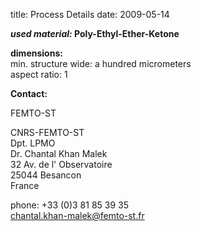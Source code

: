 title: Process Details
date: 2009-05-14 

__*used material:* Poly-Ethyl-Ether-Ketone__
	
__dimensions:__  
min. structure wide:	a hundred micrometers  
aspect ratio:	1
<!--break-->
__Contact:__

FEMTO-ST

CNRS-FEMTO-ST  
Dpt. LPMO  
Dr. Chantal Khan Malek  
32 Av. de l' Observatoire  
25044 Besancon  
France  

phone: +33 (0)3 81 85 39 35  
chantal.khan-malek@femto-st.fr